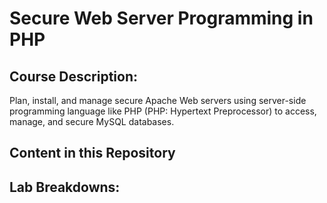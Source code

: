 # Secure Web Server Programming in PHP
## Course Description:
Plan, install, and manage secure Apache Web servers using server-side programming language like PHP (PHP: Hypertext Preprocessor) to access, manage, and secure MySQL databases.
## Content in this Repository

## Lab Breakdowns:
